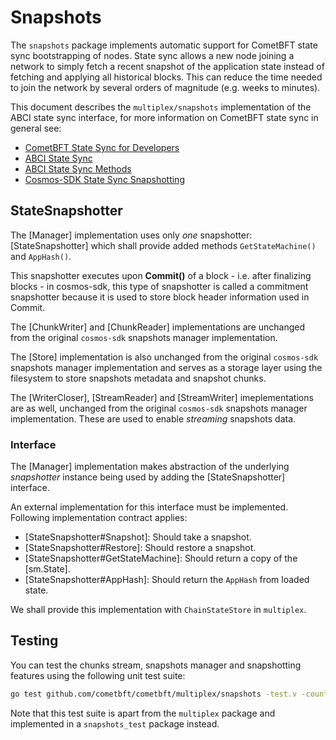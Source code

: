 # Snapshots

The `snapshots` package implements automatic support for CometBFT state sync
bootstrapping of nodes. State sync allows a new node joining a network to
simply fetch a recent snapshot of the application state instead of fetching
and applying all historical blocks. This can reduce the time needed to join the
network by several orders of magnitude (e.g. weeks to minutes).

This document describes the `multiplex/snapshots` implementation of the ABCI
state sync interface, for more information on CometBFT state sync in general see:

* [CometBFT State Sync for Developers](https://medium.com/cometbft/cometbft-core-state-sync-for-developers-70a96ba3ee35)
* [ABCI State Sync](https://docs.cometbft.com/v1.0/explanation/core/state-sync)
* [ABCI State Sync Methods](https://docs.cometbft.com/v1.0/spec/abci/abci++_basic_concepts#state-sync-methods)
* [Cosmos-SDK State Sync Snapshotting](https://github.com/cosmos/cosmos-sdk/blob/release/v0.50.x/store/snapshots/README.md)

## StateSnapshotter

The [Manager] implementation uses only *one* snapshotter: [StateSnapshotter]
which shall provide added methods `GetStateMachine()` and `AppHash()`.

This snapshotter executes upon **Commit()** of a block - i.e. after finalizing
blocks - in cosmos-sdk, this type of snapshotter is called a commitment
snapshotter because it is used to store block header information used in Commit.

The [ChunkWriter] and [ChunkReader] implementations are unchanged from the
original `cosmos-sdk` snapshots manager implementation.

The [Store] implementation is also unchanged from the original `cosmos-sdk`
snapshots manager implementation and serves as a storage layer using the
filesystem to store snapshots metadata and snapshot chunks.

The [WriterCloser], [StreamReader] and [StreamWriter] imeplementations are
as well, unchanged from the original `cosmos-sdk` snapshots manager
implementation. These are used to enable *streaming* snapshots data.

### Interface

The [Manager] implementation makes abstraction of the underlying *snapshotter*
instance being used by adding the [StateSnapshotter] interface.

An external implementation for this interface must be implemented. Following
implementation contract applies:

- [StateSnapshotter#Snapshot]: Should take a snapshot.
- [StateSnapshotter#Restore]: Should restore a snapshot.
- [StateSnapshotter#GetStateMachine]: Should return a copy of the [sm.State].
- [StateSnapshotter#AppHash]: Should return the `AppHash` from loaded state.

We shall provide this implementation with `ChainStateStore` in `multiplex`.

## Testing

You can test the chunks stream, snapshots manager and snapshotting features
using the following unit test suite:

```bash
go test github.com/cometbft/cometbft/multiplex/snapshots -test.v -count=1
```

Note that this test suite is apart from the `multiplex` package and implemented
in a `snapshots_test` package instead.
